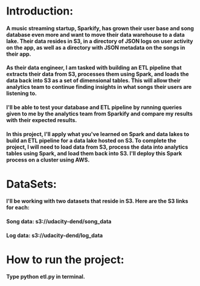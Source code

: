# Introduction:

#### A music streaming startup, Sparkify, has grown their user base and song database even more and want to move their data warehouse to a data lake. Their data resides in S3, in a directory of JSON logs on user activity on the app, as well as a directory with JSON metadata on the songs in their app.

#### As their data engineer, I am tasked with building an ETL pipeline that extracts their data from S3, processes them using Spark, and loads the data back into S3 as a set of dimensional tables. This will allow their analytics team to continue finding insights in what songs their users are listening to.

#### I'll be able to test your database and ETL pipeline by running queries given to me by the analytics team from Sparkify and compare my results with their expected results.

#### In this project, I'll apply what you've learned on Spark and data lakes to build an ETL pipeline for a data lake hosted on S3. To complete the project, I will need to load data from S3, process the data into analytics tables using Spark, and load them back into S3. I'll deploy this Spark process on a cluster using AWS.

# DataSets:

#### I'll be working with two datasets that reside in S3. Here are the S3 links for each:

#### Song data: s3://udacity-dend/song_data
#### Log data: s3://udacity-dend/log_data

# How to run the project:

#### Type python etl.py in terminal.

